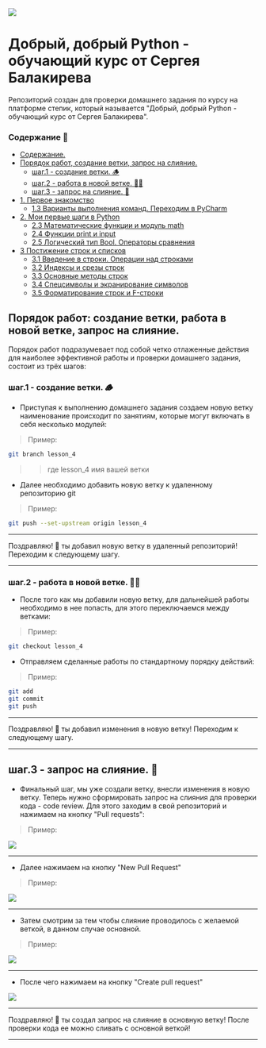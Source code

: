 <kbd>
<image src ="https://stepik.org/media/cache/images/courses/100707/cover_K4JOB7c/6c361261be53b501e6ba814dcc659222.png">
</kbd>

# Добрый, добрый Python - обучающий курс от Сергея Балакирева

Репозиторий создан для проверки домашнего задания по курсу на платформе степик, который называется "Добрый, добрый Python - обучающий курс от Сергея Балакирева".

### Содержание 📖
  - [Содержание.](#содержание)
  - [Порядок работ, создание ветки, запрос на слияние.](#порядок-работ-создание-ветки-работа-в-новой-ветке-запрос-на-слияние)
      - [шаг.1 - создание ветки. 🪵](#шаг1---создание-ветки-🪵)
      - [шаг.2 - работа в новой ветке. 🧑‍🏭](#шаг2---работа-в-новой-ветке-🧑‍🏭)
      - [шаг.3 - запрос на слияние. 🤝](#шаг3---запрос-на-слияние-🤝) 
- [1. Первое знакомство](README.md)
  - [1.3 Варианты выполнения команд. Переходим в PyCharm](1.3.%D0%92%D0%B0%D1%80%D0%B8%D0%B0%D0%BD%D1%82%D1%8B_%D0%B2%D1%8B%D0%BF%D0%BE%D0%BB%D0%BD%D0%B5%D0%BD%D0%B8%D1%8F_%D0%BA%D0%BE%D0%BC%D0%B0%D0%BD%D0%B4._%D0%9F%D0%B5%D1%80%D0%B5%D1%85%D0%BE%D0%B4%D0%B8%D0%BC_%D0%B2_PyCharm/)
- [2. Мои первые шаги в Python](README.md)
  - [2.3 Математические функции и модуль math](2.3.%D0%9C%D0%B0%D1%82%D0%B5%D0%BC%D0%B0%D1%82%D0%B8%D1%87%D0%B5%D1%81%D0%BA%D0%B8%D0%B5_%D1%84%D1%83%D0%BD%D0%BA%D1%86%D0%B8%D0%B8_%D0%B8_%D0%BC%D0%BE%D0%B4%D1%83%D0%BB%D1%8C_math/)
  - [2.4 Функции print и input](2.4.%D0%A4%D1%83%D0%BD%D0%BA%D1%86%D0%B8%D0%B8_print_%D0%B8_input/)
  - [2.5 Логический тип Bool. Операторы сравнения](2.5.%D0%9B%D0%BE%D0%B3%D0%B8%D1%87%D0%B5%D1%81%D0%BA%D0%B8%D0%B9_%D1%82%D0%B8%D0%BF_Bool._%D0%9E%D0%BF%D0%B5%D1%80%D0%B0%D1%82%D0%BE%D1%80%D1%8B_%D1%81%D1%80%D0%B0%D0%B2%D0%BD%D0%B5%D0%BD%D0%B8%D1%8F/)
- [3  Постижение строк и списков](README.md)
  - [3.1 Введение в строки. Операции над строками](3.1.%D0%92%D0%B2%D0%B5%D0%B4%D0%B5%D0%BD%D0%B8%D0%B5_%D0%B2_%D1%81%D1%82%D1%80%D0%BE%D0%BA%D0%B8._%D0%9E%D0%BF%D0%B5%D1%80%D0%B0%D1%86%D0%B8%D0%B8_%D0%BD%D0%B0%D0%B4_%D1%81%D1%82%D1%80%D0%BE%D0%BA%D0%B0%D0%BC%D0%B8/)
  - [3.2 Индексы и срезы строк](3.2.%D0%98%D0%BD%D0%B4%D0%B5%D0%BA%D1%81%D1%8B_%D0%B8_%D1%81%D1%80%D0%B5%D0%B7%D1%8B_%D1%81%D1%82%D1%80%D0%BE%D0%BA/)
  - [3.3 Основные методы строк](3.3.%D0%9E%D1%81%D0%BD%D0%BE%D0%B2%D0%BD%D1%8B%D0%B5_%D0%BC%D0%B5%D1%82%D0%BE%D0%B4%D1%8B_%D1%81%D1%82%D1%80%D0%BE%D0%BA/)
  - [3.4 Спецсимволы и экранирование символов](3.4.%D0%A1%D0%BF%D0%B5%D1%86%D1%81%D0%B8%D0%BC%D0%B2%D0%BE%D0%BB%D1%8B_%D0%B8_%D1%8D%D0%BA%D1%80%D0%B0%D0%BD%D0%B8%D1%80%D0%BE%D0%B2%D0%B0%D0%BD%D0%B8%D0%B5_%D1%81%D0%B8%D0%BC%D0%B2%D0%BE%D0%BB%D0%BE%D0%B2/)
  - [3.5 Форматирование строк и F-строки](3.5.%D0%A4%D0%BE%D1%80%D0%BC%D0%B0%D1%82%D0%B8%D1%80%D0%BE%D0%B2%D0%B0%D0%BD%D0%B8%D0%B5_%D1%81%D1%82%D1%80%D0%BE%D0%BA_%D0%B8_F-%D1%81%D1%82%D1%80%D0%BE%D0%BA%D0%B8/)
  


 ## Порядок работ: создание ветки, работа в новой ветке, запрос на слияние. 

Порядок работ подразумевает под собой четко отлаженные действия для наиболее эффективной работы и проверки домашнего задания, состоит из трёх шагов: 
### шаг.1 - создание ветки. 🪵

- Приступая к выполнению домашнего задания создаем новую ветку наименование происходит по занятиям, которые могут включать в себя несколько модулей:

> Пример:
```bash
git branch lesson_4
```
>> где lesson_4 имя вашей ветки
- Далее необходимо добавить новую ветку к удаленному репозиторию git

> Пример:

 ```bash
 git push --set-upstream origin lesson_4
 ```
___

 Поздравляю! 🥳 ты добавил новую ветку в удаленный репозиторий! Переходим к следующему шагу.
___

 ### шаг.2 - работа в новой ветке. 🧑‍🏭

 - После того как мы добавили новую ветку, для дальнейшей работы необходимо в нее попасть, для этого переключаемся между ветками:

> Пример:

```bash
git checkout lesson_4
```
  - Отправляем сделанные работы по стандартному порядку действий:

> Пример:

```bash
git add 
git commit 
git push
```

___

 Поздравляю! 🥳 ты добавил изменения в новую ветку! Переходим к следующему шагу.

___

 ## шаг.3 - запрос на слияние. 🤝

 - Финальный шаг, мы уже создали ветку, внесли изменения в новую ветку. Теперь нужно сформировать запрос на слияния для проверки кода - code review. Для этого заходим в свой репозиторий и нажимаем на кнопку "Pull requests":

> Пример:

<kbd>
<image src ="https://i.ibb.co/b6jXnDN/2023-01-21-14-59-14.png">
</kbd>
 
___

- Далее нажимаем на кнопку "New Pull Request"

> Пример:

<kbd>
<image src ="https://i.ibb.co/YT4vF3g/2023-01-21-15-03-36.png">
</kbd>

___

- Затем смотрим за тем чтобы слияние проводилось с желаемой веткой, в данном случае основной.

> Пример:

<kbd>
<image src="https://i.ibb.co/cTx5qN8/2023-01-21-15-12-50.png">
</kbd>

___

- После чего нажимаем на кнопку "Create pull request"

<kbd>
<image src ="https://i.ibb.co/hyvfLdC/2023-01-21-15-15-12.png">
</kbd>

___

Поздравляю! 🥳 ты создал запрос на слияние в основную ветку! После проверки кода ее можно сливать с основной веткой!

___